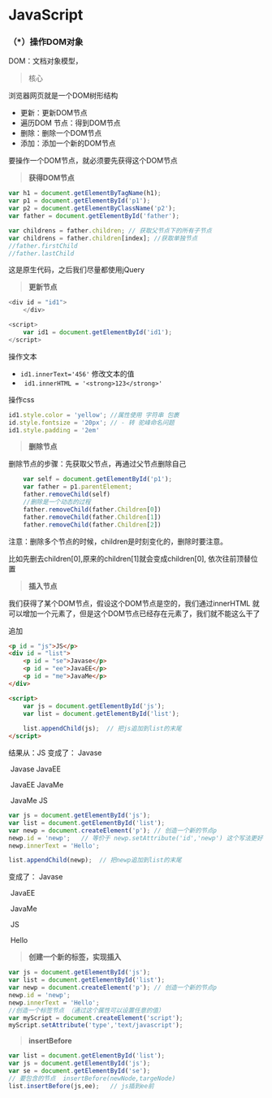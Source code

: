 # JavaScript

### （*）操作DOM对象

DOM：文档对象模型，

> 核心

浏览器网页就是一个DOM树形结构

- 更新：更新DOM节点
- 遍历DOM 节点：得到DOM节点
- 删除：删除一个DOM节点
- 添加：添加一个新的DOM节点

要操作一个DOM节点，就必须要先获得这个DOM节点

> **获得DOM节点**

```js
var h1 = document.getElementByTagName(h1);
var p1 = document.getElementById('p1');
var p2 = document.getElementByClassName('p2');
var father = document.getElementById('father');

var childrens = father.children; // 获取父节点下的所有子节点
var childrens = father.children[index];	//获取单独节点
//father.firstChild
//father.lastChild
```

这是原生代码，之后我们尽量都使用jQuery

> **更新节点**

```js
<div id = "id1">
    </div>

<script>
    var id1 = document.getElementById('id1');
</script>
```

操作文本

- `id1.innerText='456'` 修改文本的值
- ` id1.innerHTML = '<strong>123</strong>'`

操作css

```js
id1.style.color = 'yellow';	//属性使用 字符串 包裹
id.style.fontsize = '20px';	// - 转 驼峰命名问题
id1.style.padding = '2em'
```

> **删除节点**

删除节点的步骤：先获取父节点，再通过父节点删除自己

```js
	var self = document.getElementById('p1');
	var father = p1.parentElement;
	father.removeChild(self)
	//删除是一个动态的过程
	father.removeChild(father.Children[0])
	father.removeChild(father.Children[1])
	father.removeChild(father.Children[2])
```

注意：删除多个节点的时候，children是时刻变化的，删除时要注意。

比如先删去children[0],原来的children[1]就会变成children[0], 依次往前顶替位置

> **插入节点**

我们获得了某个DOM节点，假设这个DOM节点是空的，我们通过innerHTML 就可以增加一个元素了，但是这个DOM节点已经存在元素了，我们就不能这么干了

追加

```html
<p id = "js">JS</p>
<div id = "list">
    <p id = "se">Javase</p>
    <p id = "ee">JavaEE</p>
    <p id = "me">JavaMe</p>
</div>

<script>
    var js = document.getElementById('js');
    var list = document.getElementById('list');
    
    list.appendChild(js);  // 把js追加到list的末尾
</script>
```

结果从：JS							变成了：         Javase

​			   Javase											 JavaEE

​			   JavaEE											JavaMe

​			   JavaMe										   JS	

```js
var js = document.getElementById('js');
var list = document.getElementById('list');
var newp = document.createElement('p'); // 创造一个新的节点p
newp.id = 'newp';	// 等价于 newp.setAttribute('id','newp') 这个写法更好
newp.innerText = 'Hello';

list.appendChild(newp);	 // 把newp追加到list的末尾
```

变成了： Javase

​				 JavaEE

​				JavaMe

​				JS

​			    Hello

> **创建一个新的标签，实现插入**

```js
var js = document.getElementById('js');
var list = document.getElementById('list');
var newp = document.createElement('p'); // 创造一个新的节点p
newp.id = 'newp';
newp.innerText = 'Hello';
//创造一个标签节点 （通过这个属性可以设置任意的值）
var myScript = document.createElement('script');
myScript.setAttribute('type','text/javascript');
```

> **insertBefore**

```js
var list = document.getElementById('list');
var	js = document.getElementById('js');
var se = document.getElementById('se');
// 要包含的节点  insertBefore(newNode,targeNode) 
list.insertBefore(js,ee);	// js插到ee前
```

